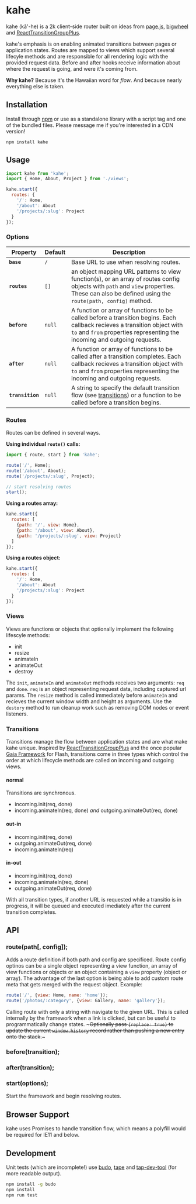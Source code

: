 # kahe

kahe (k&#257;'-he) is a 2k client-side router built on ideas from [page.js](https://visionmedia.github.io/page.js/), [bigwheel](https://github.com/bigwheel-framework/bigwheel) and [ReactTransitionGroupPlus](https://www.npmjs.com/package/react-transition-group-plus).

kahe's emphasis is on enabling animated transitions between pages or application states. Routes are mapped to views which support several lifecyle methods and are responsible for all rendering logic with the provided request data. Before and after hooks receive information about where the request is going, and were it's coming from.

**Why kahe?**
Because it's the Hawaiian word for _flow_. And because nearly everything else is taken.

## Installation

Install through [npm](https://www.npmjs.com/package/kahe) or use as a standalone library with a script tag and one of the bundled files. Please message me if you're interested in a CDN version!

`npm install kahe`

## Usage

```javascript
import kahe from 'kahe';
import { Home, About, Project } from './views';

kahe.start({
  routes: {
    '/': Home,
    '/about': About
    '/projects/:slug': Project
  }
});
```

### Options

Property         | Default  | Description
---------------- | -------- | -----------------------------------------
**`base`**       | `/`      | Base URL to use when resolving routes.
**`routes`**     | `[]`     | an object mapping URL patterns to view function(s), or an array of routes config objects with `path` and `view` properties. These can also be defined using the `route(path, config)` method.
**`before`**     | `null`   | A function or array of functions to be called before a transition begins. Each callback recieves a transition object with `to` and `from` properties representing the incoming and outgoing requests.
**`after`**      | `null`   | A function or array of functions to be called after a transition completes. Each callback recieves a transition object with `to` and `from` properties representing the incoming and outgoing requests.
**`transition`** | `null`   | A string to specify the default transition flow (see [transitions](#transitions)) or a function to be called before a transition begins.

### Routes

Routes can be defined in several ways.

**Using individual `route()` calls:**
```javascript
import { route, start } from 'kahe';

route('/', Home);
route('/about', About);
route('/projects/:slug', Project);

// start resolving routes
start();
```

**Using a routes array:**
```javascript
kahe.start({
  routes: [
    {path: '/', view: Home},
    {path: '/about', view: About},
    {path: '/projects/:slug', view: Project}
  ]
});
```

**Using a routes object:**
```javascript
kahe.start({
  routes: {
    '/': Home,
    '/about': About
    '/projects/:slug': Project
  }
});
```

### Views

Views are functions or objects that optionally implement the following lifescyle methods:

- init
- resize
- animateIn
- animateOut
- destroy

The `init`, `animateIn` and `animateOut` methods receives two arguments: `req` and `done`. `req` is an object representing request data, including captured url params. The `resize` method is called immediately before `animateIn` and recieves the current window width and height as arguments. Use the `destory` method to run cleanup work such as removing DOM nodes or event listeners.

### Transitions

Transitions manage the flow between application states and are what make kahe unique. Inspired by [ReactTransitionGroupPlus](https://www.npmjs.com/package/react-transition-group-plus) and the once popular [Gaia Framework](https://github.com/stevensacks/Gaia-Framework/wiki/The-gaia-flow) for Flash, transitions come in three types which control the order at which lifecycle methods are called on incoming and outgoing views.

#### normal

Transitions are synchronous.

* incoming.init(req, done)
* incoming.animateIn(req, done) _and_ outgoing.animateOut(req, done)

#### out-in

* incoming.init(req, done)
* outgoing.animateOut(req, done)
* incoming.animateIn(req)

#### in-out

* incoming.init(req, done)
* incoming.animateIn(req, done)
* outgoing.animateOut(req, done)

With all transition types, if another URL is requested while a transitio is in progress, it will be queued and executed imediately after the current transition completes.

## API

### route(path[, config]);

Adds a route definition if both path and config are specificed. Route config optinos can be a single object representing a view function, an array of view functions or objects or an object containing a `view` property (object or array). The advantage of the last option is being able to add custom route meta that gets merged with the request object. Example:

```javascript
route('/', {view: Home, name: 'home'});
route('/photos/:category', {view: Gallery, name: 'gallery'});
```

Calling route with only a string with navigate to the given URL. This is called internally by the framework when a link is clicked, but can be useful to programmatically change states. ~~~Optionally pass `{replace: true}` to update the current `window.history` record rather than pushing a new entry onto the stack.~~~

### before(transition);

### after(transition);

### start(options);

Start the framework and begin resolving routes.

## Browser Support

kahe uses Promises to handle transition flow, which means a polyfill would be required for IE11 and below.

## Development

Unit tests (which are incomplete!) use [budo](https://www.npmjs.com/package/budo), [tape](https://www.npmjs.com/package/tape) and [tap-dev-tool](https://www.npmjs.com/package/tap-dev-tool) (for more readable output).

```bash
npm install -g budo
npm install
npm run test
```
